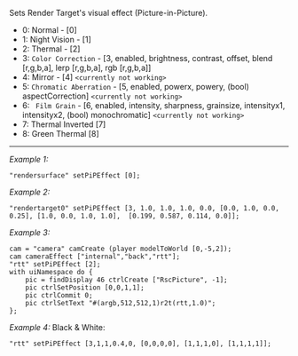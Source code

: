 Sets Render Target's visual effect (Picture-in-Picture). 
* 0: Normal - [0]
* 1: Night Vision - [1]
* 2: Thermal - [2]
* 3: `Color Correction` - [3, enabled, brightness, contrast, offset, blend [r,g,b,a], lerp [r,g,b,a], rgb [r,g,b,a]]
* 4: Mirror - [4] `<currently not working>`
* 5: `Chromatic Aberration` - [5, enabled, powerx, powery, (bool) aspectCorrection] `<currently not working>`
* 6: ` Film Grain` - [6, enabled, intensity, sharpness, grainsize, intensityx1, intensityx2, (bool) monochromatic] `<currently not working>`
* 7: Thermal Inverted [7]
* 8: Green Thermal [8]


---
*Example 1:*
```sqf
"rendersurface" setPiPEffect [0];
```

*Example 2:*
```sqf
"rendertarget0" setPiPEffect [3, 1.0, 1.0, 1.0, 0.0, [0.0, 1.0, 0.0, 0.25], [1.0, 0.0, 1.0, 1.0],  [0.199, 0.587, 0.114, 0.0]];
```

*Example 3:*
```sqf
cam = "camera" camCreate (player modelToWorld [0,-5,2]);
cam cameraEffect ["internal","back","rtt"];
"rtt" setPiPEffect [2];
with uiNamespace do {
	pic = findDisplay 46 ctrlCreate ["RscPicture", -1];
	pic ctrlSetPosition [0,0,1,1];
	pic ctrlCommit 0;
	pic ctrlSetText "#(argb,512,512,1)r2t(rtt,1.0)";
};
```

*Example 4:*
Black & White:

```sqf
"rtt" setPiPEffect [3,1,1,0.4,0, [0,0,0,0], [1,1,1,0], [1,1,1,1]];
```